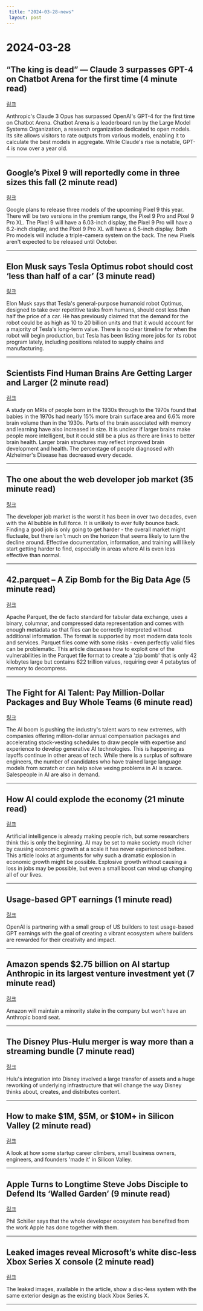 ```yaml
---
 title: "2024-03-28-news"
 layout: post
---
```

<h1>2024-03-28</h1><h2>“The king is dead” — Claude 3 surpasses GPT-4 on Chatbot Arena for the first time (4 minute read)</h2><p><a href="https://arstechnica.com/information-technology/2024/03/the-king-is-dead-claude-3-surpasses-gpt-4-on-chatbot-arena-for-the-first-time/?utm_source=tldrnewsletter">링크</a>  </p><p>Anthropic's Claude 3 Opus has surpassed OpenAI's GPT-4 for the first time on Chatbot Arena. Chatbot Arena is a leaderboard run by the Large Model Systems Organization, a research organization dedicated to open models. Its site allows visitors to rate outputs from various models, enabling it to calculate the best models in aggregate. While Claude's rise is notable, GPT-4 is now over a year old. </p><hr /><h2>Google’s Pixel 9 will reportedly come in three sizes this fall (2 minute read)</h2><p><a href="https://www.theverge.com/2024/3/27/24113456/google-pixel-9-pro-xl-rumor-leak?utm_source=tldrnewsletter">링크</a>  </p><p>Google plans to release three models of the upcoming Pixel 9 this year. There will be two versions in the premium range, the Pixel 9 Pro and Pixel 9 Pro XL. The Pixel 9 will have a 6.03-inch display, the Pixel 9 Pro will have a 6.2-inch display, and the Pixel 9 Pro XL will have a 6.5-inch display. Both Pro models will include a triple-camera system on the back. The new Pixels aren't expected to be released until October. </p><hr /><h2>Elon Musk says Tesla Optimus robot should cost ‘less than half of a car’ (3 minute read)</h2><p><a href="https://electrek.co/2024/03/27/elon-musk-tesla-optimus-robot-cost-less-than-half-car/?utm_source=tldrnewsletter">링크</a>  </p><p>Elon Musk says that Tesla's general-purpose humanoid robot Optimus, designed to take over repetitive tasks from humans, should cost less than half the price of a car. He has previously claimed that the demand for the robot could be as high as 10 to 20 billion units and that it would account for a majority of Tesla's long-term value. There is no clear timeline for when the robot will begin production, but Tesla has been listing more jobs for its robot program lately, including positions related to supply chains and manufacturing. </p><hr /><h2>Scientists Find Human Brains Are Getting Larger and Larger (2 minute read)</h2><p><a href="https://futurism.com/neoscope/human-brains-larger?utm_source=tldrnewsletter">링크</a>  </p><p>A study on MRIs of people born in the 1930s through to the 1970s found that babies in the 1970s had nearly 15% more brain surface area and 6.6% more brain volume than in the 1930s. Parts of the brain associated with memory and learning have also increased in size. It is unclear if larger brains make people more intelligent, but it could still be a plus as there are links to better brain health. Larger brain structures may reflect improved brain development and health. The percentage of people diagnosed with Alzheimer's Disease has decreased every decade. </p><hr /><h2>The one about the web developer job market (35 minute read)</h2><p><a href="https://www.baldurbjarnason.com/2024/the-one-about-the-web-developer-job-market/?utm_source=tldrnewsletter">링크</a>  </p><p>The developer job market is the worst it has been in over two decades, even with the AI bubble in full force. It is unlikely to ever fully bounce back. Finding a good job is only going to get harder - the overall market might fluctuate, but there isn't much on the horizon that seems likely to turn the decline around. Effective documentation, information, and training will likely start getting harder to find, especially in areas where AI is even less effective than normal. </p><hr /><h2>42.parquet – A Zip Bomb for the Big Data Age (5 minute read)</h2><p><a href="https://duckdb.org/2024/03/26/42-parquet-a-zip-bomb-for-the-big-data-age.html?utm_source=tldrnewsletter">링크</a>  </p><p>Apache Parquet, the de facto standard for tabular data exchange, uses a binary, columnar, and compressed data representation and comes with enough metadata so that files can be correctly interpreted without additional information. The format is supported by most modern data tools and services. Parquet files come with some risks - even perfectly valid files can be problematic. This article discusses how to exploit one of the vulnerabilities in the Parquet file format to create a 'zip bomb' that is only 42 kilobytes large but contains 622 trillion values, requiring over 4 petabytes of memory to decompress. </p><hr /><h2>The Fight for AI Talent: Pay Million-Dollar Packages and Buy Whole Teams (6 minute read)</h2><p><a href="https://www.wsj.com/tech/ai/the-fight-for-ai-talent-pay-million-dollar-packages-and-buy-whole-teams-c370de2b?st=2l78j42j10xntba&amp;reflink=desktopwebshare_permalink&amp;utm_source=tldrnewsletter">링크</a>  </p><p>The AI boom is pushing the industry's talent wars to new extremes, with companies offering million-dollar annual compensation packages and accelerating stock-vesting schedules to draw people with expertise and experience to develop generative AI technologies. This is happening as layoffs continue in other areas of tech. While there is a surplus of software engineers, the number of candidates who have trained large language models from scratch or can help solve vexing problems in AI is scarce. Salespeople in AI are also in demand. </p><hr /><h2>How AI could explode the economy (21 minute read)</h2><p><a href="https://www.vox.com/future-perfect/24108787/ai-economic-growth-explosive-automation?utm_source=tldrnewsletter">링크</a>  </p><p>Artificial intelligence is already making people rich, but some researchers think this is only the beginning. AI may be set to make society much richer by causing economic growth at a scale it has never experienced before. This article looks at arguments for why such a dramatic explosion in economic growth might be possible. Explosive growth without causing a loss in jobs may be possible, but even a small boost can wind up changing all of our lives. </p><hr /><h2>Usage-based GPT earnings (1 minute read)</h2><p><a href="https://twitter.com/OpenAI/status/1773032605002203559?utm_source=tldrnewsletter">링크</a>  </p><p>OpenAI is partnering with a small group of US builders to test usage-based GPT earnings with the goal of creating a vibrant ecosystem where builders are rewarded for their creativity and impact. </p><hr /><h2>Amazon spends $2.75 billion on AI startup Anthropic in its largest venture investment yet (7 minute read)</h2><p><a href="https://www.cnbc.com/2024/03/27/amazon-spends-2point7b-on-startup-anthropic-in-largest-venture-investment.html?utm_source=tldrnewsletter">링크</a>  </p><p>Amazon will maintain a minority stake in the company but won't have an Anthropic board seat. </p><hr /><h2>The Disney Plus-Hulu merger is way more than a streaming bundle (7 minute read)</h2><p><a href="https://www.theverge.com/2024/3/27/24112747/disney-plus-hulu-tile-app-streaming?utm_source=tldrnewsletter">링크</a>  </p><p>Hulu's integration into Disney involved a large transfer of assets and a huge reworking of underlying infrastructure that will change the way Disney thinks about, creates, and distributes content. </p><hr /><h2>How to make $1M, $5M, or $10M+ in Silicon Valley (2 minute read)</h2><p><a href="https://x.com/gaganbiyani/status/1773035170515550689?s=46&amp;utm_source=tldrnewsletter">링크</a>  </p><p>A look at how some startup career climbers, small business owners, engineers, and founders 'made it' in Silicon Valley. </p><hr /><h2>Apple Turns to Longtime Steve Jobs Disciple to Defend Its ‘Walled Garden’ (9 minute read)</h2><p><a href="https://www.wsj.com/tech/apple-turns-to-longtime-steve-jobs-disciple-to-defend-its-walled-garden-2ab44fae?st=z73j2xcmpvfrf9h&amp;reflink=desktopwebshare_permalink&amp;utm_source=tldrnewsletter">링크</a>  </p><p>Phil Schiller says that the whole developer ecosystem has benefited from the work Apple has done together with them. </p><hr /><h2>Leaked images reveal Microsoft’s white disc-less Xbox Series X console (2 minute read)</h2><p><a href="https://www.theverge.com/2024/3/27/24114048/microsoft-xbox-series-x-white-digital-edition-leak-rumor?utm_source=tldrnewsletter">링크</a>  </p><p>The leaked images, available in the article, show a disc-less system with the same exterior design as the existing black Xbox Series X. </p><hr />